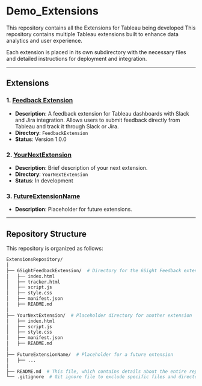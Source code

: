 # Demo_Extensions
This repository contains all the Extensions for Tableau being developed
This repository contains multiple Tableau extensions built to enhance data analytics and user experience.

Each extension is placed in its own subdirectory with the necessary files and detailed instructions for deployment and integration.

---

## Extensions

### 1. [Feedback Extension](./FeedbackExtension/)
- **Description**: A feedback extension for Tableau dashboards with Slack and Jira integration. Allows users to submit feedback directly from Tableau and track it through Slack or Jira.
- **Directory**: `FeedbackExtension`
- **Status**: Version 1.0.0

### 2. [YourNextExtension](./YourNextExtension/)
- **Description**: Brief description of your next extension.
- **Directory**: `YourNextExtension`
- **Status**: In development

### 3. [FutureExtensionName](./FutureExtensionName/)
- **Description**: Placeholder for future extensions.

---

## Repository Structure

This repository is organized as follows:

```bash
ExtensionsRepository/
│
├── 6SightFeedbackExtension/  # Directory for the 6Sight Feedback extension
│   ├── index.html
│   ├── tracker.html
│   ├── script.js
│   ├── style.css
│   ├── manifest.json
│   ├── README.md
│
├── YourNextExtension/  # Placeholder directory for another extension
│   ├── index.html
│   ├── script.js
│   ├── style.css
│   ├── manifest.json
│   ├── README.md
│
├── FutureExtensionName/  # Placeholder for a future extension
│   ├── ...
│
├── README.md  # This file, which contains details about the entire repository
└── .gitignore  # Git ignore file to exclude specific files and directories
